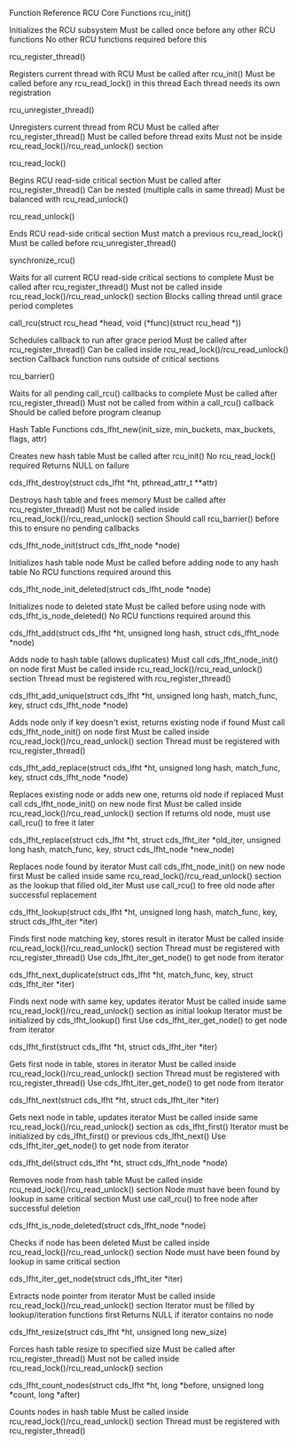 Function Reference
RCU Core Functions
rcu_init()

Initializes the RCU subsystem
Must be called once before any other RCU functions
No other RCU functions required before this

rcu_register_thread()

Registers current thread with RCU
Must be called after rcu_init()
Must be called before any rcu_read_lock() in this thread
Each thread needs its own registration

rcu_unregister_thread()

Unregisters current thread from RCU
Must be called after rcu_register_thread()
Must be called before thread exits
Must not be inside rcu_read_lock()/rcu_read_unlock() section

rcu_read_lock()

Begins RCU read-side critical section
Must be called after rcu_register_thread()
Can be nested (multiple calls in same thread)
Must be balanced with rcu_read_unlock()

rcu_read_unlock()

Ends RCU read-side critical section
Must match a previous rcu_read_lock()
Must be called before rcu_unregister_thread()

synchronize_rcu()

Waits for all current RCU read-side critical sections to complete
Must be called after rcu_register_thread()
Must not be called inside rcu_read_lock()/rcu_read_unlock() section
Blocks calling thread until grace period completes

call_rcu(struct rcu_head *head, void (*func)(struct rcu_head *))

Schedules callback to run after grace period
Must be called after rcu_register_thread()
Can be called inside rcu_read_lock()/rcu_read_unlock() section
Callback function runs outside of critical sections

rcu_barrier()

Waits for all pending call_rcu() callbacks to complete
Must be called after rcu_register_thread()
Must not be called from within a call_rcu() callback
Should be called before program cleanup

Hash Table Functions
cds_lfht_new(init_size, min_buckets, max_buckets, flags, attr)

Creates new hash table
Must be called after rcu_init()
No rcu_read_lock() required
Returns NULL on failure

cds_lfht_destroy(struct cds_lfht *ht, pthread_attr_t **attr)

Destroys hash table and frees memory
Must be called after rcu_register_thread()
Must not be called inside rcu_read_lock()/rcu_read_unlock() section
Should call rcu_barrier() before this to ensure no pending callbacks

cds_lfht_node_init(struct cds_lfht_node *node)

Initializes hash table node
Must be called before adding node to any hash table
No RCU functions required around this

cds_lfht_node_init_deleted(struct cds_lfht_node *node)

Initializes node to deleted state
Must be called before using node with cds_lfht_is_node_deleted()
No RCU functions required around this

cds_lfht_add(struct cds_lfht *ht, unsigned long hash, struct cds_lfht_node *node)

Adds node to hash table (allows duplicates)
Must call cds_lfht_node_init() on node first
Must be called inside rcu_read_lock()/rcu_read_unlock() section
Thread must be registered with rcu_register_thread()

cds_lfht_add_unique(struct cds_lfht *ht, unsigned long hash, match_func, key, struct cds_lfht_node *node)

Adds node only if key doesn't exist, returns existing node if found
Must call cds_lfht_node_init() on node first
Must be called inside rcu_read_lock()/rcu_read_unlock() section
Thread must be registered with rcu_register_thread()

cds_lfht_add_replace(struct cds_lfht *ht, unsigned long hash, match_func, key, struct cds_lfht_node *node)

Replaces existing node or adds new one, returns old node if replaced
Must call cds_lfht_node_init() on new node first
Must be called inside rcu_read_lock()/rcu_read_unlock() section
If returns old node, must use call_rcu() to free it later

cds_lfht_replace(struct cds_lfht *ht, struct cds_lfht_iter *old_iter, unsigned long hash, match_func, key, struct cds_lfht_node *new_node)

Replaces node found by iterator
Must call cds_lfht_node_init() on new node first
Must be called inside same rcu_read_lock()/rcu_read_unlock() section as the lookup that filled old_iter
Must use call_rcu() to free old node after successful replacement

cds_lfht_lookup(struct cds_lfht *ht, unsigned long hash, match_func, key, struct cds_lfht_iter *iter)

Finds first node matching key, stores result in iterator
Must be called inside rcu_read_lock()/rcu_read_unlock() section
Thread must be registered with rcu_register_thread()
Use cds_lfht_iter_get_node() to get node from iterator

cds_lfht_next_duplicate(struct cds_lfht *ht, match_func, key, struct cds_lfht_iter *iter)

Finds next node with same key, updates iterator
Must be called inside same rcu_read_lock()/rcu_read_unlock() section as initial lookup
Iterator must be initialized by cds_lfht_lookup() first
Use cds_lfht_iter_get_node() to get node from iterator

cds_lfht_first(struct cds_lfht *ht, struct cds_lfht_iter *iter)

Gets first node in table, stores in iterator
Must be called inside rcu_read_lock()/rcu_read_unlock() section
Thread must be registered with rcu_register_thread()
Use cds_lfht_iter_get_node() to get node from iterator

cds_lfht_next(struct cds_lfht *ht, struct cds_lfht_iter *iter)

Gets next node in table, updates iterator
Must be called inside same rcu_read_lock()/rcu_read_unlock() section as cds_lfht_first()
Iterator must be initialized by cds_lfht_first() or previous cds_lfht_next()
Use cds_lfht_iter_get_node() to get node from iterator

cds_lfht_del(struct cds_lfht *ht, struct cds_lfht_node *node)

Removes node from hash table
Must be called inside rcu_read_lock()/rcu_read_unlock() section
Node must have been found by lookup in same critical section
Must use call_rcu() to free node after successful deletion

cds_lfht_is_node_deleted(struct cds_lfht_node *node)

Checks if node has been deleted
Must be called inside rcu_read_lock()/rcu_read_unlock() section
Node must have been found by lookup in same critical section

cds_lfht_iter_get_node(struct cds_lfht_iter *iter)

Extracts node pointer from iterator
Must be called inside rcu_read_lock()/rcu_read_unlock() section
Iterator must be filled by lookup/iteration functions first
Returns NULL if iterator contains no node

cds_lfht_resize(struct cds_lfht *ht, unsigned long new_size)

Forces hash table resize to specified size
Must be called after rcu_register_thread()
Must not be called inside rcu_read_lock()/rcu_read_unlock() section

cds_lfht_count_nodes(struct cds_lfht *ht, long *before, unsigned long *count, long *after)

Counts nodes in hash table
Must be called inside rcu_read_lock()/rcu_read_unlock() section
Thread must be registered with rcu_register_thread()